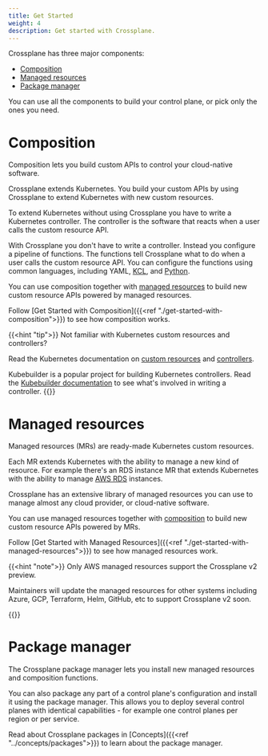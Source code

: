 ```yaml
---
title: Get Started
weight: 4
description: Get started with Crossplane.
---
```


Crossplane has three major components:

* [Composition](#composition)
* [Managed resources](#managed-resources)
* [Package manager](#package-manager)

You can use all the components to build your control plane, or pick only the
ones you need.

# Composition

Composition lets you build custom APIs to control your cloud-native software.

Crossplane extends Kubernetes. You build your custom APIs by using Crossplane to
extend Kubernetes with new custom resources.

To extend Kubernetes without using Crossplane you have to write a Kubernetes
controller. The controller is the software that reacts when a user calls the
custom resource API.

With Crossplane you don't have to write a controller. Instead you configure a
pipeline of functions. The functions tell Crossplane what to do when a user
calls the custom resource API. You can configure the functions using common
languages, including YAML, [KCL](https://www.kcl-lang.io), and
[Python](https://python.org).

You can use composition together with [managed resources](#managed-resources) to
build new custom resource APIs powered by managed resources.

Follow [Get Started with Composition]({{<ref "./get-started-with-composition">}})
to see how composition works.

{{<hint "tip">}}
Not familiar with Kubernetes custom resources and controllers?

Read the Kubernetes documentation on
[custom resources](https://kubernetes.io/docs/concepts/extend-kubernetes/api-extension/custom-resources/)
and [controllers](https://kubernetes.io/docs/concepts/architecture/controller/).

Kubebuilder is a popular project for building Kubernetes controllers. Read the
[Kubebuilder documentation](https://book.kubebuilder.io) to see what's
involved in writing a controller.
{{</hint>}}

# Managed resources

Managed resources (MRs) are ready-made Kubernetes custom resources. 

Each MR extends Kubernetes with the ability to manage a new kind of resource.
For example there's an RDS instance MR that extends Kubernetes with the ability
to manage [AWS RDS](https://aws.amazon.com/rds/) instances.

Crossplane has an extensive library of managed resources you can use to manage
almost any cloud provider, or cloud-native software.

You can use managed resources together with [composition](#composition) to build
new custom resource APIs powered by MRs.

Follow [Get Started with Managed Resources]({{<ref "./get-started-with-managed-resources">}})
to see how managed resources work.

{{<hint "note">}}
Only AWS managed resources support the Crossplane v2 preview.

<!-- vale gitlab.FutureTense = NO -->
Maintainers will update the managed resources for other systems including Azure,
GCP, Terraform, Helm, GitHub, etc to support Crossplane v2 soon.
<!-- vale gitlab.FutureTense = YES -->
{{</hint>}}

# Package manager

The Crossplane package manager lets you install new managed resources and
composition functions.

You can also package any part of a control plane's configuration and install it
using the package manager. This allows you to deploy several control planes with
identical capabilities - for example one control planes per region or per
service.

Read about Crossplane packages in [Concepts]({{<ref "../concepts/packages">}})
to learn about the package manager.